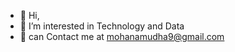 - 👋 Hi,
- 👀 I’m interested in Technology and Data
- 🌱 can Contact me at mohanamudha9@gmail.com

<!---
Jayanth5453/Jayanth5453 is a ✨ special ✨ repository because its `README.md` (this file) appears on your GitHub profile.
You can click the Preview link to take a look at your changes.
--->
